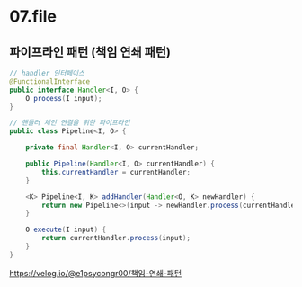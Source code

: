 # 07.file

## 파이프라인 패턴 (책임 연쇄 패턴)

```java
// handler 인터페이스
@FunctionalInterface
public interface Handler<I, O> {
    O process(I input);
}
```

```java
// 핸들러 체인 연결을 위한 파이프라인
public class Pipeline<I, O> {

    private final Handler<I, O> currentHandler;

    public Pipeline(Handler<I, O> currentHandler) {
        this.currentHandler = currentHandler;
    }

    <K> Pipeline<I, K> addHandler(Handler<O, K> newHandler) {
        return new Pipeline<>(input -> newHandler.process(currentHandler.process(input)));
    }

    O execute(I input) {
        return currentHandler.process(input);
    }
}
```

https://velog.io/@e1psycongr00/책임-연쇄-패턴
